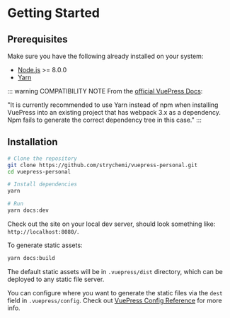 # Getting Started

## Prerequisites

Make sure you have the following already installed on your system:
- [Node.js](https://nodejs.org/en/) >= 8.0.0
- [Yarn](https://yarnpkg.com/en/)

::: warning COMPATIBILITY NOTE
From the [official VuePress Docs](https://v0.vuepress.vuejs.org/guide/getting-started.html):

"It is currently recommended to use Yarn instead of npm when installing VuePress into an existing project that has webpack 3.x as a dependency. Npm fails to generate the correct dependency tree in this case."
:::

## Installation

```bash
# Clone the repository
git clone https://github.com/strychemi/vuepress-personal.git
cd vuepress-personal

# Install dependencies
yarn

# Run
yarn docs:dev
```

Check out the site on your local dev server, should look something like: `http://localhost:8080/`.

To generate static assets:

```bash
yarn docs:build
```

The default static assets will be in `.vuepress/dist` directory, which can be deployed to any static file server.

You can configure where you want to generate the static files via the `dest` field in `.vuepress/config`. Check out [VuePress Config Reference](https://v0.vuepress.vuejs.org/config/) for more info.


